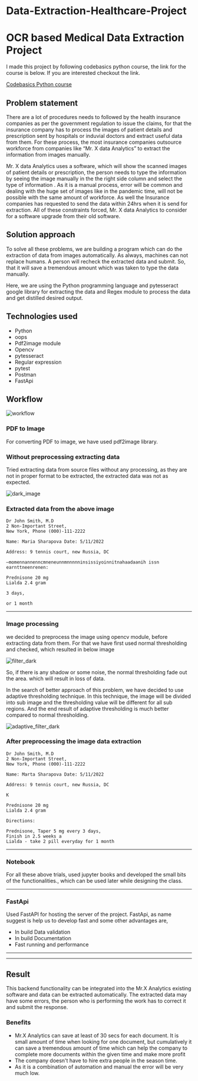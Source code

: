 # Data-Extraction-Healthcare-Project


# OCR based Medical Data Extraction Project

I made this project by following codebasics python course, the link for the course is below. If you are interested checkout the link.

[Codebasics Python course](https://codebasics.io/courses/python-for-beginner-and-intermediate-learners)

## Problem statement

There are a lot of procedures needs to followed by the health insurance companies as per the government regulation to issue the claims, for that the insurance company has to process the images of patient details and prescription sent by hospitals or induvial doctors and extract useful data from them. For these process, the most insurance companies outsource workforce from companies like “Mr. X data Analytics” to extract the information from images manually. 

Mr. X data Analytics uses a software, which will show the scanned images of patient details or prescription, the person needs to type the information by seeing the image manually in the the right side column and select the type of information . As it is a manual process, error will be common and dealing with the huge set of images like in the pandemic time, will not be possible with the same amount of workforce. As well the Insurance companies has requested to send the data within 24hrs when it is send for extraction. All of these constraints forced, Mr. X data Analytics to consider for a software upgrade from their old software. 

## Solution approach

To solve all these problems, we are building a program which can do the extraction of data from images automatically. As always, machines can not replace humans. A person will recheck the extracted data and submit. So, that it will save a tremendous amount which was taken to type the data manually. 

Here, we are using the Python programming language and pytesseract google library for extracting the data and Regex module to process the data and get distilled desired output.


## Technologies used

- Python
- oops
- Pdf2image module
- Opencv
- pytesseract
- Regular expression
- pytest
- Postman
- FastApi

## Workflow

![workflow](https://github.com/user-attachments/assets/e04a749f-5ca9-4f6b-95c5-85961e2faf2e)


### PDF to Image

For converting PDF to image, we have used pdf2image library.

### Without preprocessing extracting data

Tried extracting data from source files without any processing, as they are not in proper format to be extracted, the extracted data was not as expected.

![dark_image](https://github.com/user-attachments/assets/e04474c8-2ec9-422d-b311-238b211d876a)



### Extracted data from the above image
```commandline
Dr John Smith, M.D
2 Non-Important Street,
New York, Phone (000)-111-2222

Name: Maria Sharapova Date: 5/11/2022

Address: 9 tennis court, new Russia, DC

—momennannenncmneneunnmnnnnninsissiyoinnitnahaadaanih issn earnttneenrenen:

Prednisone 20 mg
Lialda 2.4 gram

3 days,

or 1 month
```
---
### Image processing

we decided to preprocess the image using opencv module, before extracting data from them. For that we have first used normal thresholding and checked, which resulted in below image

![filter_dark](https://github.com/user-attachments/assets/3a3312bd-9700-491c-808a-a33c93559a60)


So, if there is any shadow or some noise, the normal thresholding fade out the area. which will result in loss of data. 

In the search of better approach of this problem, we have decided to use adaptive thresholding technique. In this technique, the image will be divided into sub image and the thresholding value will be different for all sub regions.
And the end result of adaptive thresholding is much better compared to normal thresholding.

![adaptive_filter_dark](https://github.com/user-attachments/assets/f43a9cdc-543a-421c-939e-664deeaa3893)


### After preprocessing the image data extraction

```commandline
Dr John Smith, M.D
2 Non-Important Street,
New York, Phone (000)-111-2222

Name: Marta Sharapova Date: 5/11/2022

Address: 9 tennis court, new Russia, DC

K

Prednisone 20 mg
Lialda 2.4 gram

Directions:

Prednisone, Taper 5 mg every 3 days,
Finish in 2.5 weeks a
Lialda - take 2 pill everyday for 1 month
```
---
### Notebook

For all these above trials, used jupyter books and developed the small bits of the functionalities., which can be used later while designing the class.

---
### FastApi

Used FastAPI for hosting the server of the project. FastApi, as name suggest is help us to develop fast and some other advantages are,

- In build Data validation
- In build Documentation
- Fast running and performance

---

---
## Result

This backend functionality can be integrated into the Mr.X Analytics existing software and data can be extracted automatically. 
The extracted data may have some errors, the person who is performing the work has to correct it and submit the response.

### Benefits

- Mr.X Analytics can save at least of 30 secs for each document. It is small amount of time when looking for one document, but cumulatively it can save a tremendous amount of time which can help the company to complete more documents within the given time and make more profit
- The company doesn't have to hire extra people in the season time.
- As it is a combination of automation and manual the error will be very much low.
